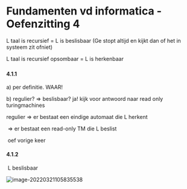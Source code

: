 # Fundamenten vd informatica - Oefenzitting 4

L taal is recursief = L is beslisbaar (Ge stopt altijd en kijkt dan of het in systeem zit ofniet)

L taal is recursief opsombaar = L is herkenbaar

### 

#### 4.1.1 

a) per definitie. WAAR!

b) regulier? => beslisbaar? ja! kijk voor antwoord naar read only turingmachines

regulier => er bestaat een eindige automaat die L herkent

​			    => er bestaat een read-only TM die L beslist 

​				oef vorige keer

#### 4.1.2

​											L beslisbaar

![image-20220321105835538](C:\Users\timva\AppData\Roaming\Typora\typora-user-images\image-20220321105835538.png)

